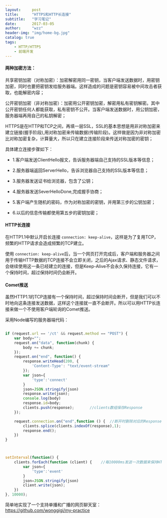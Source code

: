 ```yaml
---
layout:     post
title:      "HTTPS和HTTP长连接"
subtitle:   "学习笔记"
date:       2017-03-05
author:     "wzz"
header-img: "img/home-bg.jpg"
catalog: true
tags:
    - HTTP/HTTPS
    - 前端开发
---
```


#### 两种加密方法：

共享密钥加密（对称加密）：加密解密用同一密钥，当客户端发送数据时，用密钥加密，同时也要把密钥发给服务器端。这样造成的问题是密钥容易被中间攻击者获取，也能解密内容；

公开密钥加密（非对称加密）：加密用公开密钥加密，解密用私有密钥解密。其中公开密钥任何人都能获取，私有密钥不公开。当客户端发送数据时，用公钥加密，服务器端再用自己的私钥解密；

HTTPS是在HTTP和TCP之间，再填一层SSL，SSL的基本思想是用非对称加密来建立链接(握手阶段),用对称加密来传输数据(传输阶段)。这样做是因为非对称加密比对称加密复杂，计算量大，所以只在建立连接阶段来传送对称加密的密钥；

具体建立连接步骤如下：

* 1.客户端发送ClientHello报文，告诉服务器端自己支持的SSL版本等信息；

* 2.服务器端返回ServerHello，告诉浏览器自己支持的SSL版本等信息；

* 3.服务器发送证书给浏览器，包含了公钥；

* 4.服务器发送SeverHelloDone,完成握手协商；

* 5.客户端产生随机的密码，作为对称加密的密钥，并用第三步的公钥加密；

* 6.以后的信息传输都使用第五步的密钥加密；


#### HTTP长连接

在HTTP1.1中默认开启长连接 `connection: keep-alive`，这样是为了复用TCP，频繁的HTTP请求会造成频繁的TCP建立。

使用 `connection: keep-alive`后，当一个网页打开完成后，客户端和服务器之间用于传输HTTP数据的TCP连接不会立即关闭，之后的Ajax请求、静态文件请求，会继续使用这一条已经建立的连接，但是Keep-Alive不会永久保持连接，它有一个保持时间，超过保持时间仍会断开。


#### Comet推送

虽然HTTP1.1的TCP连接有一个保持时间，超过保持时间会断开，但是我们可以不时地向这条连接发送数据，这样这个连接就一直不会断开。所以可以用HTTP长连接来做一个不使用客户端轮询的Comet推送。

采用Node编写的服务器端代码：

```js

if (request.url == '/ct' && request.method == "POST") {
	var body="";
	request.on("data", function(chunk) {
		body += chunk;
	});
	request.on("end", function() {
		response.writeHead(200, {
			'Content-Type': "text/event-stream"
		});
		var json={
			'type':'connect'
		}
		json=JSON.stringify(json)
		response.write(json);
		console.log(body)
		response.id=body;
		clients.push(response);       //clients数组保存Response
	});

	request.connection.on("end",function () {  //断开时删除对应的Response
		clients.splice(clients.indexOf(response),1);
		response.end();
	})
}



setInterval(function() {
	clients.forEach(function (client) {    //每10000ms发送一次数据来保持HTTP长连接不断开
		var json={
			'type':'event'
		}
		json=JSON.stringify(json)
		client.write(json);
	})
}, 10000);
```

简单地实现了一个支持单播和广播的网页聊天室：https://github.com/wonggigi/my-practice
